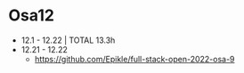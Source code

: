 # Osa12

- 12.1 - 12.22 | TOTAL 13.3h
- 12.21 - 12.22
  - https://github.com/Epikle/full-stack-open-2022-osa-9
